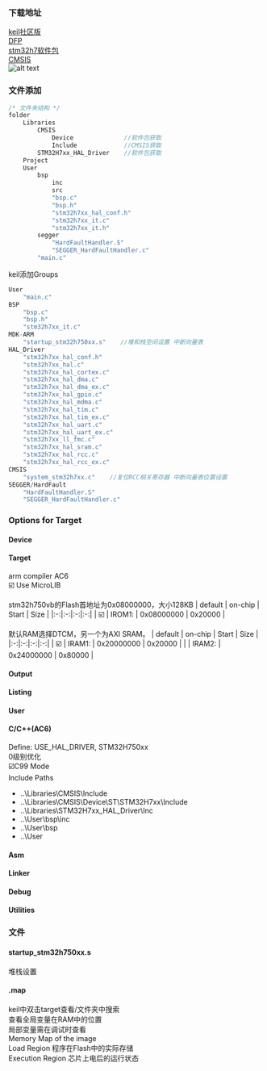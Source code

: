 ### 下载地址
[keil社区版](https://www.keil.arm.com/mdk-community/)  
[DFP](https://www.keil.arm.com/packs/stm32h7xx_dfp-keil/overview/)  
[stm32h7软件包](https://www.st.com/en/embedded-software/stm32cubeh7.html#get-software)  
[CMSIS](https://github.com/ARM-software/CMSIS_6)  
![alt text](https://mdg.imgix.net/assets/images/san-juan-mountains.jpg?auto=format&fit=clip&q=40&w=1080)
### 文件添加
```c
/* 文件夹结构 */
folder
    Libraries
        CMSIS                   
            Device              //软件包获取
            Include             //CMSIS获取
        STM32H7xx_HAL_Driver    //软件包获取
    Project
    User
        bsp
            inc
            src
            "bsp.c"
            "bsp.h"
            "stm32h7xx_hal_conf.h"
            "stm32h7xx_it.c"
            "stm32h7xx_it.h"
        segger
            "HardFaultHandler.S"
            "SEGGER_HardFaultHandler.c"
        "main.c"
```
keil添加Groups
```c
User
    "main.c"
BSP
    "bsp.c"
    "bsp.h"
    "stm32h7xx_it.c"
MDK-ARM
    "startup_stm32h750xx.s"    //堆和栈空间设置 中断向量表
HAL_Driver
    "stm32h7xx_hal_conf.h"
    "stm32h7xx_hal.c"
    "stm32h7xx_hal_cortex.c"
    "stm32h7xx_hal_dma.c"
    "stm32h7xx_hal_dma_ex.c"
    "stm32h7xx_hal_gpio.c"
    "stm32h7xx_hal_mdma.c"
    "stm32h7xx_hal_tim.c"
    "stm32h7xx_hal_tim_ex.c"
    "stm32h7xx_hal_uart.c"
    "stm32h7xx_hal_uart_ex.c"
    "stm32h7xx_ll_fmc.c"
    "stm32h7xx_hal_sram.c"
    "stm32h7xx_hal_rcc.c"
    "stm32h7xx_hal_rcc_ex.c"
CMSIS
    "system_stm32h7xx.c"    //复位RCC相关寄存器 中断向量表位置设置
SEGGER/HardFault
    "HardFaultHandler.S"
    "SEGGER_HardFaultHandler.c"
```
### Options for Target
#### Device
#### Target
arm compiler AC6  
:ballot_box_with_check: Use MicroLIB

stm32h750vb的Flash首地址为0x08000000，大小128KB
| default | on-chip | Start | Size |
|:-:|:-:|:-:|:-:|
| :ballot_box_with_check: | IROM1: | 0x08000000 | 0x20000 |

默认RAM选择DTCM，另一个为AXI SRAM。
| default | on-chip | Start | Size |
|:-:|:-:|:-:|:-:|
| :ballot_box_with_check: | IRAM1: | 0x20000000 | 0x20000 |
| | IRAM2: | 0x24000000 | 0x80000 |
#### Output
#### Listing
#### User
#### C/C++(AC6)
Define: USE_HAL_DRIVER, STM32H750xx  
0级别优化  
:ballot_box_with_check:C99 Mode  
Include Paths
- ..\Libraries\CMSIS\Include
- ..\Libraries\CMSIS\Device\ST\STM32H7xx\Include
- ..\Libraries\STM32H7xx_HAL_Driver\Inc
- ..\User\bsp\inc
- ..\User\bsp
- ..\User

#### Asm
#### Linker
#### Debug
#### Utilities
### 文件
#### startup_stm32h750xx.s
堆栈设置
#### .map
keil中双击target查看/文件夹中搜索  
查看全局变量在RAM中的位置  
局部变量需在调试时查看  
Memory Map of the image  
    Load Region  程序在Flash中的实际存储  
    Execution Region  芯片上电后的运行状态  
